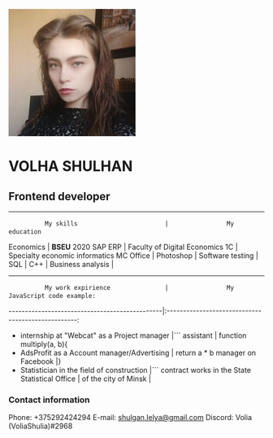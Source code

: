 


![Volha Shulhan](/img/photo.jpg)


# VOLHA SHULHAN

## Frontend developer




********
              My skills                        |                My education
Economics                                    | **BSEU**                              2020
SAP ERP                                      | Faculty of Digital Economics
1C                                           | Specialty economic informatics
MC Office                                    |
Photoshop                                    | 
Software testing                             |
SQL                                          |
C++                                          |
Business analysis                            |
********





              My work expirience               |                My JavaScript code example:
-----------------------------------------------|:--------------------------------------------------:
* internship at "Webcat" as a Project manager  |``` 
assistant                                      | function multiply(a, b){
* AdsProfit as a Account manager/Advertising   |   return a * b
manager on Facebook                            |}
* Statistician in the field of construction    |``` 
contract works in the State Statistical Office |
of the city of Minsk                           |


### Contact information

Phone:   +375292424294
E-mail:  shulgan.lelya@gmail.com
Discord: Volia (VoliaShulia)#2968